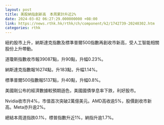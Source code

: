 ```yaml
---
layout: post
title: 美股納指創新高　本周累計升近2%　
date: 2024-03-02 06:27:29.000000000 +08:00
link: https://news.rthk.hk/rthk/ch/component/k2/1742739-20240302.htm
categories: rthk
---
```


紐約股市上升，納斯達克指數及標準普爾500指數再創收市新高，受人工智能相關股份上升帶動。

道瓊斯指數收市報39087點，升90點，升幅0.23%。

納斯達克指數報16274點，升183點，升幅1.14%。

標準普爾500指數報5137點，升40點，升幅0.8%。

美國剛公布的經濟數據較預期遜色，美國國債孳息率下跌，利好股市。

Nvidia收市升4%，市值首次突破2萬億美元。AMD高收逾5%，股價創收市新高。Meta亦升逾2%。

總結本周道指跌0.1%，標普指數升近1%，納指升逾1.7%。

